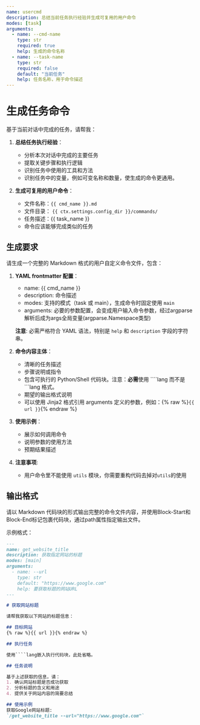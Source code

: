 ```yaml
---
name: usercmd
description: 总结当前任务执行经验并生成可复用的用户命令
modes: [task]
arguments:
  - name: --cmd-name
    type: str
    required: true
    help: 生成的命令名称
  - name: --task-name
    type: str
    required: false
    default: "当前任务"
    help: 任务名称，用于命令描述
---
```


# 生成任务命令

基于当前对话中完成的任务，请帮我：

1. **总结任务执行经验**：
   - 分析本次对话中完成的主要任务
   - 提取关键步骤和执行逻辑
   - 识别任务中使用的工具和方法
   - 识别任务中的变量，例如可变名称和数量，使生成的命令更通用。

2. **生成可复用的用户命令**：
   - 文件名称：`{{ cmd_name }}.md`
   - 文件目录： `{{ ctx.settings.config_dir }}/commands/`
   - 任务描述：{{ task_name }}
   - 命令应该能够完成类似的任务

## 生成要求

请生成一个完整的 Markdown 格式的用户自定义命令文件，包含：

1. **YAML frontmatter 配置**：
   - name: {{ cmd_name }}
   - description: 命令描述
   - modes: 支持的模式（task 或 main），生成命令时固定使用 `main`
   - arguments: 必要的参数配置，会变成用户输入命令参数，经过argparse解析后成为args全局变量(argparse.Namespace类型)

   **注意**: 必需严格符合 YAML 语法，特别是 `help` 和 `description` 字段的字符串。
   
2. **命令内容主体**：
   - 清晰的任务描述
   - 步骤说明或指令
   - 包含可执行的 Python/Shell 代码块。注意：**必需**使用 ````lang 而不是 ```lang 格式。
   - 期望的输出格式说明
   - 可以使用 Jinja2 格式引用 arguments 定义的参数，例如：{% raw %}`{{ url }}`{% endraw %}

3. **使用示例**：
   - 展示如何调用命令
   - 说明参数的使用方法
   - 预期结果描述

4. **注意事项**:
   - 用户命令里不能使用 `utils` 模块，你需要重构代码去掉对`utils`的使用

## 输出格式

请以 Markdown 代码块的形式输出完整的命令文件内容，并使用Block-Start和Block-End标记包裹代码块，通过path属性指定输出文件。

示例格式：
<!-- Block-Start: {"name": "get_website_title", "path": "{{ ctx.settings.config_dir }}/commands/get_website_title.md"} -->
```markdown
---
name: get_website_title
description: 获取指定网站的标题
modes: [main]
arguments:
  - name: --url
    type: str
    default: "https://www.google.com"
    help: 要获取标题的网站URL
---

# 获取网站标题

请帮我获取以下网站的标题信息：

## 目标网站
{% raw %}{{ url }}{% endraw %}

## 执行任务

使用````lang嵌入执行代码块，此处省略。

## 任务说明

基于上述获取的信息，请：
1. 确认网站标题是否成功获取
2. 分析标题的含义和用途
4. 提供关于网站内容的简要总结

## 使用示例
获取Google网站标题:
`/get_website_title --url="https://www.google.com"`
```
<!-- Block-End: {"name": "get_website_title"} -->

